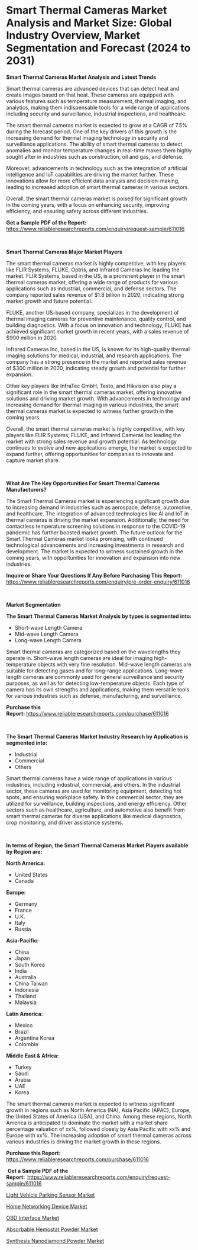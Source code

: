 <p><h1>Smart Thermal Cameras Market Analysis and Market Size: Global Industry Overview, Market Segmentation and Forecast (2024 to 2031)</h1></p><p><strong>Smart Thermal Cameras Market Analysis and Latest Trends</strong></p>
<p><p>Smart thermal cameras are advanced devices that can detect heat and create images based on that heat. These cameras are equipped with various features such as temperature measurement, thermal imaging, and analytics, making them indispensable tools for a wide range of applications including security and surveillance, industrial inspections, and healthcare.</p><p>The smart thermal cameras market is expected to grow at a CAGR of 7.5% during the forecast period. One of the key drivers of this growth is the increasing demand for thermal imaging technology in security and surveillance applications. The ability of smart thermal cameras to detect anomalies and monitor temperature changes in real-time makes them highly sought after in industries such as construction, oil and gas, and defense.</p><p>Moreover, advancements in technology such as the integration of artificial intelligence and IoT capabilities are driving the market further. These innovations allow for more efficient data analysis and decision-making, leading to increased adoption of smart thermal cameras in various sectors.</p><p>Overall, the smart thermal cameras market is poised for significant growth in the coming years, with a focus on enhancing security, improving efficiency, and ensuring safety across different industries.</p></p>
<p><strong>Get a Sample PDF of the Report:&nbsp;</strong> <a href="https://www.reliableresearchreports.com/enquiry/request-sample/611016">https://www.reliableresearchreports.com/enquiry/request-sample/611016</a></p>
<p>&nbsp;</p>
<p><strong>Smart Thermal Cameras Major Market Players</strong></p>
<p><p>The smart thermal cameras market is highly competitive, with key players like FLIR Systems, FLUKE, Optris, and Infrared Cameras Inc leading the market. FLIR Systems, based in the US, is a prominent player in the smart thermal cameras market, offering a wide range of products for various applications such as industrial, commercial, and defense sectors. The company reported sales revenue of $1.8 billion in 2020, indicating strong market growth and future potential.</p><p>FLUKE, another US-based company, specializes in the development of thermal imaging cameras for preventive maintenance, quality control, and building diagnostics. With a focus on innovation and technology, FLUKE has achieved significant market growth in recent years, with a sales revenue of $900 million in 2020.</p><p>Infrared Cameras Inc, based in the US, is known for its high-quality thermal imaging solutions for medical, industrial, and research applications. The company has a strong presence in the market and reported sales revenue of $300 million in 2020, indicating steady growth and potential for further expansion.</p><p>Other key players like InfraTec GmbH, Testo, and Hikvision also play a significant role in the smart thermal cameras market, offering innovative solutions and driving market growth. With advancements in technology and increasing demand for thermal imaging in various industries, the smart thermal cameras market is expected to witness further growth in the coming years.</p><p>Overall, the smart thermal cameras market is highly competitive, with key players like FLIR Systems, FLUKE, and Infrared Cameras Inc leading the market with strong sales revenue and growth potential. As technology continues to evolve and new applications emerge, the market is expected to expand further, offering opportunities for companies to innovate and capture market share.</p></p>
<p>&nbsp;</p>
<p><strong>What Are The Key Opportunities For Smart Thermal Cameras Manufacturers?</strong></p>
<p><p>The Smart Thermal Cameras market is experiencing significant growth due to increasing demand in industries such as aerospace, defense, automotive, and healthcare. The integration of advanced technologies like AI and IoT in thermal cameras is driving the market expansion. Additionally, the need for contactless temperature screening solutions in response to the COVID-19 pandemic has further boosted market growth. The future outlook for the Smart Thermal Cameras market looks promising, with continued technological advancements and increasing investments in research and development. The market is expected to witness sustained growth in the coming years, with opportunities for innovation and expansion into new industries.</p></p>
<p><strong>Inquire or Share Your Questions If Any Before Purchasing This Report:</strong> <a href="https://www.reliableresearchreports.com/enquiry/pre-order-enquiry/611016">https://www.reliableresearchreports.com/enquiry/pre-order-enquiry/611016</a></p>
<p>&nbsp;</p>
<p><strong>Market Segmentation</strong></p>
<p><strong>The Smart Thermal Cameras Market Analysis by types is segmented into:</strong></p>
<p><ul><li>Short-wave Length Camera</li><li>Mid-wave Length Camera</li><li>Long-wave Length Camera</li></ul></p>
<p><p>Smart thermal cameras are categorized based on the wavelengths they operate in. Short-wave length cameras are ideal for imaging high-temperature objects with very fine resolution. Mid-wave length cameras are suitable for detecting gases and for long-range applications. Long-wave length cameras are commonly used for general surveillance and security purposes, as well as for detecting low-temperature objects. Each type of camera has its own strengths and applications, making them versatile tools for various industries such as defense, manufacturing, and surveillance.</p></p>
<p><strong>Purchase this Report:&nbsp;</strong><a href="https://www.reliableresearchreports.com/purchase/611016">https://www.reliableresearchreports.com/purchase/611016</a></p>
<p>&nbsp;</p>
<p><strong>The Smart Thermal Cameras Market Industry Research by Application is segmented into:</strong></p>
<p><ul><li>Industrial</li><li>Commercial</li><li>Others</li></ul></p>
<p><p>Smart thermal cameras have a wide range of applications in various industries, including industrial, commercial, and others. In the industrial sector, these cameras are used for monitoring equipment, detecting hot spots, and ensuring workplace safety. In the commercial sector, they are utilized for surveillance, building inspections, and energy efficiency. Other sectors such as healthcare, agriculture, and automotive also benefit from smart thermal cameras for diverse applications like medical diagnostics, crop monitoring, and driver assistance systems.</p></p>
<p>&nbsp;</p>
<p><strong>In terms of Region, the Smart Thermal Cameras Market Players available by Region are:</strong></p>
<p>
    <p> <strong> North America: </strong>
        <ul>
            <li>United States</li>
            <li>Canada</li>
        </ul>
        </p> 
    <p> <strong> Europe: </strong>
        <ul>
            <li>Germany</li>
            <li>France</li>
            <li>U.K.</li>
            <li>Italy</li>
            <li>Russia</li>
        </ul>
        </p> 
    <p> <strong> Asia-Pacific: </strong>
        <ul>
            <li>China</li>
            <li>Japan</li>
            <li>South Korea</li>
            <li>India</li>
            <li>Australia</li>
            <li>China Taiwan</li>
            <li>Indonesia</li>
            <li>Thailand</li>
            <li>Malaysia</li>
        </ul>
        </p> 
    <p> <strong> Latin America: </strong>
        <ul>
            <li>Mexico</li>
            <li>Brazil</li>
            <li>Argentina Korea</li>
            <li>Colombia</li>
        </ul>
        </p> 
    <p> <strong> Middle East & Africa: </strong>
        <ul>
            <li>Turkey</li>
            <li>Saudi</li>
            <li>Arabia</li>
            <li>UAE</li>
            <li>Korea</li>
        </ul>
    </p>
    </p>
<p><p>The smart thermal cameras market is expected to witness significant growth in regions such as North America (NA), Asia Pacific (APAC), Europe, the United States of America (USA), and China. Among these regions, North America is anticipated to dominate the market with a market share percentage valuation of xx%, followed closely by Asia Pacific with xx% and Europe with xx%. The increasing adoption of smart thermal cameras across various industries is driving the market growth in these regions.</p></p>
<p><strong>Purchase this Report: </strong><a href="https://www.reliableresearchreports.com/purchase/611016">https://www.reliableresearchreports.com/purchase/611016</a></p>
<p>&nbsp;<strong>Get a Sample PDF of the Report:&nbsp;&nbsp;</strong><a href="https://www.reliableresearchreports.com/enquiry/request-sample/611016">https://www.reliableresearchreports.com/enquiry/request-sample/611016</a></p>
<p><strong></strong></p>
<p><p><a href="https://issuu.com/reportprime-2/docs/light-vehicle-parking-sensor-market-size-2030.pptx">Light Vehicle Parking Sensor Market</a></p><p><a href="https://medium.com/@faeernser3445/home-networking-device-market-analysis-its-cagr-market-segmentation-and-global-industry-overview-16c2664ee2fd">Home Networking Device Market</a></p><p><a href="https://issuu.com/reportprime-2/docs/obd-interface-market-size-2030.pptx">OBD Interface Market</a></p><p><a href="https://github.com/santosh758595/Market-Research-Report-List-3/blob/main/absorbable-hemostat-powder-market.md">Absorbable Hemostat Powder Market</a></p><p><a href="https://github.com/mbisetmhermsr/Market-Research-Report-List-1/blob/main/synthesis-nanodiamond-powder-market.md">Synthesis Nanodiamond Powder Market</a></p></p>